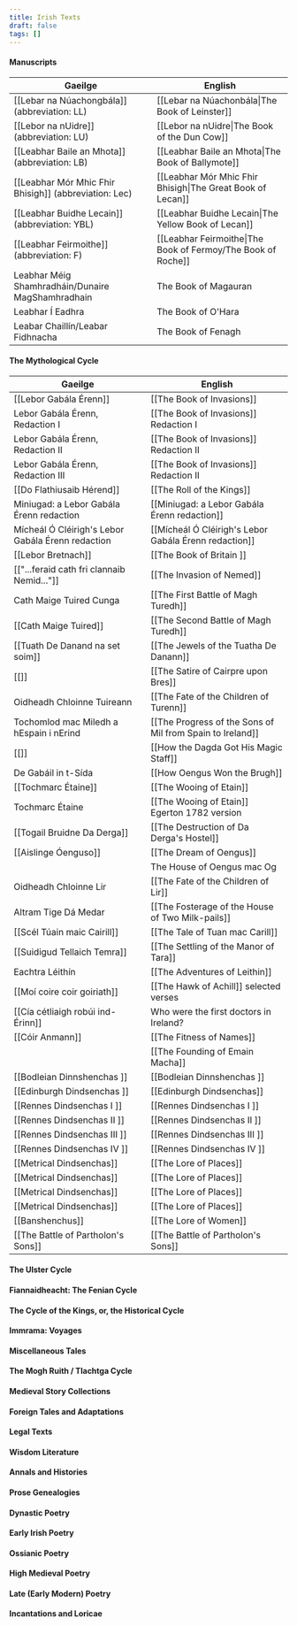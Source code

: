 ```yaml
---
title: Irish Texts
draft: false
tags: []
---
```

#### Manuscripts 
| **Gaeilge**                                           | **English**                                                  |
| ----------------------------------------------------- | ------------------------------------------------------------ |
| [[Lebar na Núachongbála]] (abbreviation: LL)          | [[Lebar na Núachonbála\|The Book of Leinster]]               |
| [[Lebor na nUidre]] (abbreviation: LU)                | [[Lebor na nUidre\|The Book of the Dun Cow]]                 |
| [[Leabhar Baile an Mhota]] (abbreviation: LB)         | [[Leabhar Baile an Mhota\|The Book of Ballymote]]            |
| [[Leabhar Mór Mhic Fhir Bhisigh]] (abbreviation: Lec) | [[Leabhar Mór Mhic Fhir Bhisigh\|The Great Book of Lecan]]   |
| [[Leabhar Buidhe Lecain]] (abbreviation: YBL)         | [[Leabhar Buidhe Lecain\|The Yellow Book of Lecan]]          |
| [[Leabhar Feirmoithe]] (abbreviation: F)              | [[Leabhar Feirmoithe\|The Book of Fermoy/The Book of Roche]] |
| Leabhar Méig Shamhradháin/Dunaire MagShamhradhain     | The Book of Magauran                                         |
| Leabhar Í Eadhra                                      | The Book of O'Hara                                           |
| Leabar Chaillín/Leabar Fidhnacha                      | The Book of Fenagh                                           |

#### The Mythological Cycle

| **Gaeilge**                                       | **English**                                               |
| ------------------------------------------------- | --------------------------------------------------------- |
| [[Lebor Gabála Érenn]]                            | [[The Book of Invasions]]                                 |
| Lebor Gabála Érenn, Redaction I                   | [[The Book of Invasions]] Redaction I                     |
| Lebor Gabála Érenn, Redaction II                  | [[The Book of Invasions]] Redaction II                    |
| Lebor Gabála Érenn, Redaction III                 | [[The Book of Invasions]] Redaction II                    |
| [[Do Flathiusaib Hérend]]                         | [[The Roll of the Kings]]                                 |
| Miniugad: a Lebor Gabála Érenn redaction          | [[Miniugad: a Lebor Gabála Érenn redaction]]              |
| Mícheál Ó Cléirigh's Lebor Gabála Érenn redaction | [[Mícheál Ó Cléirigh's Lebor Gabála Érenn redaction]]     |
| [[Lebor Bretnach]]                                | [[The Book of Britain ]]                                  |
| [["...feraid cath fri clannaib Nemid..."]]        | [[The Invasion of Nemed]]                                 |
| Cath Maige Tuired Cunga                           | [[The First Battle of Magh Turedh]]                       |
| [[Cath Maige Tuired]]                             | [[The Second Battle of Magh Turedh]]                      |
| [[Tuath De Danand na set soim]]                   | [[The Jewels of the Tuatha De Danann]]                    |
| [[]]                                              | [[The Satire of Cairpre upon Bres]]                       |
| Oidheadh Chloinne Tuireann                        | [[The Fate of the Children of Turenn]]                    |
| Tochomlod mac Miledh a hEspain i nErind           | [[The Progress of the Sons of Mil from Spain to Ireland]] |
| [[]]                                              | [[How the Dagda Got His Magic Staff]]                     |
| De Gabáil in t-Sída                               | [[How Oengus Won the Brugh]]                              |
| [[Tochmarc Étaine]]                               | [[The Wooing of Etain]]                                   |
| Tochmarc Étaine                                   | [[The Wooing of Etain]] Egerton 1782 version              |
| [[Togail Bruidne Da Derga]]                       | [[The Destruction of Da Derga's Hostel]]                  |
| [[Aislinge Óenguso]]                              | [[The Dream of Oengus]]                                   |
|                                                   | The House of Oengus mac Og                                |
| Oidheadh Chloinne Lir                             | [[The Fate of the Children of Lir]]                       |
| Altram Tige Dá Medar                              | [[The Fosterage of the House of Two Milk-pails]]          |
| [[Scél Túain maic Cairill]]                       | [[The Tale of Tuan mac Carill]]                           |
| [[Suidigud Tellaich Temra]]                       | [[The Settling of the Manor of Tara]]                     |
| Eachtra Léithín                                   | [[The Adventures of Leithin]]                             |
| [[Moí coire coir goiriath]]                       | [[The Hawk of Achill]] selected verses                   |
| [[Cía cétliaigh robúi ind-Érinn]]                 | Who were the first doctors in Ireland?                    |
| [[Cóir Anmann]]                                   | [[The Fitness of Names]]                                  |
|                                                   | [[The Founding of Emain Macha]]                           |
| [[Bodleian Dinnshenchas ]]                        | [[Bodleian Dinnshenchas ]]                                |
| [[Edinburgh Dindsenchas ]]                        | [[Edinburgh Dindsenchas]]                                 |
| [[Rennes Dindsenchas I ]]                         | [[Rennes Dindsenchas I ]]                                 |
| [[Rennes Dindsenchas II ]]                        | [[Rennes Dindsenchas II ]]                                |
| [[Rennes Dindsenchas III ]]                       | [[Rennes Dindsenchas III ]]                               |
| [[Rennes Dindsenchas IV ]]                        | [[Rennes Dindsenchas IV ]]                                |
| [[Metrical Dindsenchas]]                          | [[The Lore of Places]]                                    |
| [[Metrical Dindsenchas]]                          | [[The Lore of Places]]                                    |
| [[Metrical Dindsenchas]]                          | [[The Lore of Places]]                                    |
| [[Metrical Dindsenchas]]                          | [[The Lore of Places]]                                    |
| [[Banshenchus]]                                   | [[The Lore of Women]]                                     |
| [[The Battle of Partholon's Sons]]                | [[The Battle of Partholon's Sons]]                        |

#### The Ulster Cycle

#### Fiannaidheacht: The Fenian Cycle

#### The Cycle of the Kings, or, the Historical Cycle

#### Immrama: Voyages

#### Miscellaneous Tales

#### The Mogh Ruith / Tlachtga Cycle

#### Medieval Story Collections

#### Foreign Tales and Adaptations

#### Legal Texts

#### Wisdom Literature

#### Annals and Histories

#### Prose Genealogies

#### Dynastic Poetry

#### Early Irish Poetry

#### Ossianic Poetry

#### High Medieval Poetry

#### Late (Early Modern) Poetry

#### Incantations and Loricae


